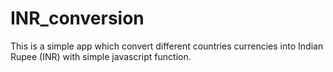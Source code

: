 # INR_conversion


This is a simple app which convert different countries currencies into Indian Rupee (INR) with simple javascript function.

